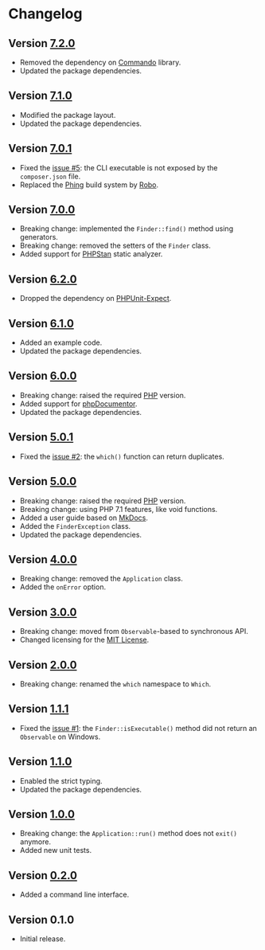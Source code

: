 # Changelog

## Version [7.2.0](https://github.com/cedx/which.php/compare/v7.1.0...v7.2.0)
- Removed the dependency on [Commando](https://github.com/nategood/commando) library.
- Updated the package dependencies.

## Version [7.1.0](https://github.com/cedx/which.php/compare/v7.0.1...v7.1.0)
- Modified the package layout.
- Updated the package dependencies.

## Version [7.0.1](https://github.com/cedx/which.php/compare/v7.0.0...v7.0.1)
- Fixed the [issue #5](https://github.com/cedx/which.php/issues/5): the CLI executable is not exposed by the `composer.json` file.
- Replaced the [Phing](https://www.phing.info) build system by [Robo](https://robo.li).

## Version [7.0.0](https://github.com/cedx/which.php/compare/v6.2.0...v7.0.0)
- Breaking change: implemented the `Finder::find()` method using generators.
- Breaking change: removed the setters of the `Finder` class.
- Added support for [PHPStan](https://github.com/phpstan/phpstan) static analyzer.

## Version [6.2.0](https://github.com/cedx/which.php/compare/v6.1.0...v6.2.0)
- Dropped the dependency on [PHPUnit-Expect](https://dev.belin.io/phpunit-expect).

## Version [6.1.0](https://github.com/cedx/which.php/compare/v6.0.0...v6.1.0)
- Added an example code.
- Updated the package dependencies.

## Version [6.0.0](https://github.com/cedx/which.php/compare/v5.0.1...v6.0.0)
- Breaking change: raised the required [PHP](https://secure.php.net) version.
- Added support for [phpDocumentor](https://www.phpdoc.org).
- Updated the package dependencies.

## Version [5.0.1](https://github.com/cedx/which.php/compare/v5.0.0...v5.0.1)
- Fixed the [issue #2](https://github.com/cedx/which.php/issues/2): the `which()` function can return duplicates.

## Version [5.0.0](https://github.com/cedx/which.php/compare/v4.0.0...v5.0.0)
- Breaking change: raised the required [PHP](https://secure.php.net) version.
- Breaking change: using PHP 7.1 features, like void functions.
- Added a user guide based on [MkDocs](http://www.mkdocs.org).
- Added the `FinderException` class.
- Updated the package dependencies.

## Version [4.0.0](https://github.com/cedx/which.php/compare/v3.0.0...v4.0.0)
- Breaking change: removed the `Application` class.
- Added the `onError` option.

## Version [3.0.0](https://github.com/cedx/which.php/compare/v2.0.0...v3.0.0)
- Breaking change: moved from `Observable`-based to synchronous API.
- Changed licensing for the [MIT License](https://opensource.org/licenses/MIT).

## Version [2.0.0](https://github.com/cedx/which.php/compare/v1.1.1...v2.0.0)
- Breaking change: renamed the `which` namespace to `Which`.

## Version [1.1.1](https://github.com/cedx/which.php/compare/v1.1.0...v1.1.1)
- Fixed the [issue #1](https://github.com/cedx/which.php/issues/1): the `Finder::isExecutable()` method did not return an `Observable` on Windows.

## Version [1.1.0](https://github.com/cedx/which.php/compare/v1.0.0...v1.1.0)
- Enabled the strict typing.
- Updated the package dependencies.

## Version [1.0.0](https://github.com/cedx/which.php/compare/v0.2.0...v1.0.0)
- Breaking change: the `Application::run()` method does not `exit()` anymore.
- Added new unit tests.

## Version [0.2.0](https://github.com/cedx/which.php/compare/v0.1.0...v0.2.0)
- Added a command line interface.

## Version 0.1.0
- Initial release.
